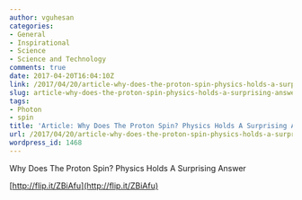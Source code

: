 ```yaml
---
author: vguhesan
categories:
- General
- Inspirational
- Science
- Science and Technology
comments: true
date: 2017-04-20T16:04:10Z
link: /2017/04/20/article-why-does-the-proton-spin-physics-holds-a-surprising-answer/
slug: article-why-does-the-proton-spin-physics-holds-a-surprising-answer
tags:
- Photon
- spin
title: 'Article: Why Does The Proton Spin? Physics Holds A Surprising Answer'
url: /2017/04/20/article-why-does-the-proton-spin-physics-holds-a-surprising-answer/
wordpress_id: 1468
---
```


Why Does The Proton Spin? Physics Holds A Surprising Answer

[http://flip.it/ZBiAfu](http://flip.it/ZBiAfu)
